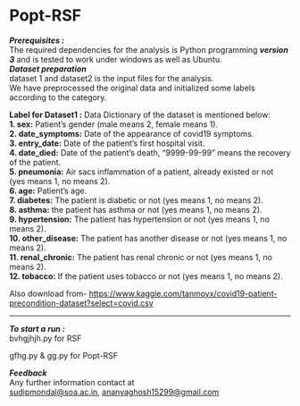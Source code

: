 # Popt-RSF

***Prerequisites :*** <br/>
The required dependencies for the analysis is Python programming ***version 3***
and is tested to work under windows as well as Ubuntu.<br/>
***Dataset preparation*** <br/>
dataset 1 and dataset2 is the input files for the analysis.  <br/>
We have preprocessed the original data and initialized some labels according to the category. <br/>

**Label for Dataset1 :** Data Dictionary of the dataset is mentioned below:<br/>
**1. sex:** Patient’s gender (male means 2, female means 1).<br/>
**2. date_symptoms:** Date of the appearance of covid19 symptoms.<br/>
**3. entry_date:** Date of the patient’s first hospital visit.<br/>
**4. date_died:** Date of the patient’s death, “9999-99-99” means the recovery of the patient. <br/>
**5. pneumonia:** Air sacs inflammation of a patient, already existed or not (yes means 1, no means 2). <br/>
**6. age:** Patient’s age. <br/>
**7. diabetes:** The patient is diabetic or not (yes means 1, no means 2). <br/>
**8. asthma:** the patient has asthma or not (yes means 1, no means 2). <br/>
**9. hypertension:** The patient has hypertension or not (yes means 1, no means 2). <br/>
**10. other_disease:** The patient has another disease or not (yes means 1, no means 2). <br/>
**11. renal_chronic:** The patient has renal chronic or not (yes means 1, no means 2). <br/>
**12. tobacco:** If the patient uses tobacco or not (yes means 1, no means 2). <br/>

Also download from- https://www.kaggle.com/tanmoyx/covid19-patient-precondition-dataset?select=covid.csv
*******************************

***To start a run :*** <br/>
bvhgjhjh.py for RSF

gfhg.py & gg.py for Popt-RSF
 <br/>



***Feedback*** <br/>
Any further information contact at <br/> 
sudipmondal@soa.ac.in, ananyaghosh15299@gmail.com
